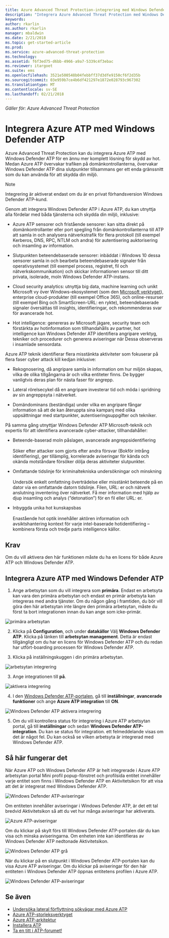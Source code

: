 ```yaml
---
title: Azure Advanced Threat Protection-integrering med Windows Defender ATP | Microsoft Docs
description: "Integrera Azure Advanced Threat Protection med Windows Defender ATP för fullständig threat detection täckning"
keywords: 
author: rkarlin
ms.author: rkarlin
manager: mbaldwin
ms.date: 2/21/2018
ms.topic: get-started-article
ms.prod: 
ms.service: azure-advanced-threat-protection
ms.technology: 
ms.assetid: f6f3ed75-d6bb-4966-a9a7-5339c4f3ebac
ms.reviewer: itargoet
ms.suite: ems
ms.openlocfilehash: 3521e500548b04febbff37d3dfe9150cf6f2d35b
ms.sourcegitcommit: 03e959b7ce4b6df421297e1872e028793c967302
ms.translationtype: MT
ms.contentlocale: sv-SE
ms.lasthandoff: 02/21/2018
---
```

*Gäller för: Azure Advanced Threat Protection*

# <a name="integrating-azure-atp-with-windows-defender-atp"></a>Integrera Azure ATP med Windows Defender ATP

Azure Advanced Threat Protection kan du integrera Azure ATP med Windows Defender ATP för en ännu mer komplett lösning för skydd av hot. Medan Azure ATP övervakar trafiken på domänkontrollanterna, övervakar Windows Defender ATP dina slutpunkter tillsammans ger ett enda gränssnitt som du kan använda för att skydda din miljö.

> [!NOTE]
> Integrering är aktiverat endast om du är en privat förhandsversion Windows Defender ATP-kund.
 
Genom att integrera Windows Defender ATP i Azure ATP, du kan utnyttja alla fördelar med båda tjänsterna och skydda din miljö, inklusive:

- Azure ATP sensorer och fristående sensorer: kan sitta direkt på domänkontrollanter eller port spegling från domänkontrollanterna till ATP att samla in och analysera nätverkstrafik för flera protokoll (till exempel Kerberos, DNS, RPC, NTLM och andra) för autentisering auktorisering och insamling av information. 

-   Slutpunkten beteendebaserade sensorer: inbäddat i Windows 10 dessa sensorer samla in och bearbeta beteendebaserade signaler från operativsystemet (till exempel process, registret, fil och nätverkskommunikation) och skickar informationen sensor till ditt privata, isolerade, moln Windows Defender ATP-instans.

- Cloud security analytics: utnyttja big data, machine learning och unikt Microsoft vy över Windows-ekosystemet (som den [Microsoft verktyget](https://www.microsoft.com/download/malicious-software-removal-tool-details.aspx)), enterprise cloud-produkter (till exempel Office 365), och online-resurser (till exempel Bing och SmartScreen-URL: en rykte), beteendebaserade signaler översättas till insights, identifieringar, och rekommenderas svar för avancerade hot.

- Hot intelligence: genereras av Microsoft jägare, security team och förstärkta av hotinformation som tillhandahålls av partner, hot intelligence kan Windows Defender ATP identifiera angripare verktyg, tekniker och procedurer och generera aviseringar när Dessa observeras i insamlade sensordata.

Azure ATP teknik identifierar flera misstänkta aktiviteter som fokuserar på flera faser cyber attack kill kedjan inklusive:

- Rekognosering, då angripare samla in information om hur miljön skapas, vilka de olika tillgångarna är och vilka entiteter finns. De bygger vanligtvis deras plan för nästa faser för angrepp.

- Lateral rörelsecykel då en angripare investerar tid och möda i spridning av sin angreppsyta i nätverket.

- Domändominans (beständiga) under vilka en angripare fångar information så att de kan återuppta sina kampanj med olika uppsättningar med startpunkter, autentiseringsuppgifter och tekniker.

På samma gång utnyttjar Windows Defender ATP Microsoft-teknik och expertis för att identifiera avancerade cyber-attacker, tillhandahåller:

- Beteende-baserad moln påslagen, avancerade angreppsidentifiering<br></br>Söker efter attacker som gjorts efter andra försvar (Bokför intrång identifiering), ger tillämplig, korrelerade aviseringar för kända och okända motståndare försöker dölja deras aktiviteter slutpunkter.

- Omfattande tidslinje för kriminaltekniska undersökningar och minskning<br></br>Undersök enkelt omfattning överträdelse eller misstänkt beteende på en dator via en omfattande datorn tidslinje. Filen, URL: er och nätverk anslutning inventering över nätverket. Få mer information med hjälp av djup insamling och analys (”detonation”) för en fil eller URL: er.

- Inbyggda unika hot kunskapsbas<br></br>Enastående hot optik innehåller aktören information och avsiktshantering kontext för varje intel-baserade hotidentifiering – kombinera första och tredje parts intelligence källor.

## <a name="prerequisites"></a>Krav

Om du vill aktivera den här funktionen måste du ha en licens för både Azure ATP och Windows Defender ATP. 


## <a name="how-to-integrate-azure-atp-with-windows-defender-atp"></a>Integrera Azure ATP med Windows Defender ATP

1. Ange arbetsytan som du vill integrera som **primära**. Endast en arbetsyta kan vara den primära arbetsytan och endast en primär arbetsyta kan integreras med andra tjänster. Om du någon gång i framtiden, du bör vill göra den här arbetsytan inte längre den primära arbetsytan, måste du först ta bort integrationen innan du kan ange som icke-primär.

 ![primära arbetsytan](./media/primary-workspace.png)

2. Klicka på **Configuration**, och under **datakällor** Välj **Windows Defender ATP**. Klicka på länken till **arbetsytan management**. Detta är endast tillgängligt om du har en licens för Windows Defender ATP och du redan har utfört-boarding processen för Windows Defender ATP. 

3. Klicka på inställningskuggen i din primära arbetsytan.

 ![arbetsytan integrering](./media/edit-workspace.png)
 
3. Ange integrationen till **på**. 

 ![aktivera integrering](./media/enable-integration.png)

4. I den [Windows Defender ATP-portalen](https://beta.securitycenter.windows.com/preferences/advanced), gå till **inställningar**, **avancerade funktioner** och ange **Azure ATP integration** till  **ON**. 

 ![Windows Defender ATP aktivera integrering](./media/wd-atp-enable.png)

5. Om du vill kontrollera status för integrering i Azure ATP arbetsytan portal, gå till **inställningar** och sedan **Windows Defender ATP-integration**. Du kan se status för integration. ett felmeddelande visas om det är något fel. Du kan också se vilken arbetsyta är integrerad med Windows Defender ATP.

## <a name="how-it-works"></a>Så här fungerar det

När Azure ATP och Windows Defender ATP är helt integrerade i Azure ATP arbetsytan portal Mini profil popup-fönstret och profilsida entitet innehåller varje entitet som finns i Windows Defender ATP en Aktivitetsikon för att visa att det är integrerat med Windows Defender ATP. 

 ![Windows Defender ATP-aviseringar](./media/profile-alerts-wd.png)

Om entiteten innehåller aviseringar i Windows Defender ATP, är det ett tal bredvid Aktivitetsikon så att du vet hur många aviseringar har aktiverats.

 ![Azure ATP-aviseringar](./media/atp-integrated-wd-icon-alerts.png)

Om du klickar på skylt förs till Windows Defender ATP-portalen där du kan visa och minska aviseringarna. Om enheten inte kan identifieras av Windows Defender ATP nedtonade Aktivitetsikon. 

 ![Windows Defender ATP grå](./media/wd-grey.png)

När du klickar på en slutpunkt i Windows Defender ATP-portalen kan du visa Azure ATP aviseringar. Om du klickar på aviseringar för den här entiteten i Windows Defender ATP öppnas entitetens profilen i Azure ATP. 

 ![Windows Defender ATP-aviseringar](./media/wd-atp-alerts.png)


## <a name="see-also"></a>Se även

- [Undersöka lateral förflyttning sökvägar med Azure ATP](use-case-lateral-movement-path.md)
- [Azure ATP-storleksverktyget](http://aka.ms/aatpsizingtool)
- [Azure ATP-arkitektur](atp-architecture.md)
- [Installera ATP](install-atp-step1.md)
- [Ta en titt i ATP-forumet!](https://aka.ms/azureatpcommunity)

